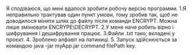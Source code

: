 Я сподіваюся, що мені вдалося зробити робочу версію программи. 
1.Я неправильно трактував один пункт умови, тому зробив так, щоб не доводилося міняти шлях до файлу після команди ENCRYPT. Можна лише змінювати ENCRYPE\DECRYPT.
2.У мене наче робить вірно і шифрування і дешифрування працює. 
3.Файли .txt тако; вкладені у проєкт.
4. Зроблено алфавіт на латиниці.
5. Запуск здійснюється за командою java -jar myApp.jar command filePath key.

